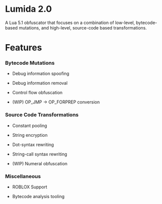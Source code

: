 # **Lumida 2.0**


A Lua 5.1 obfuscator that focuses on a combination of low-level, bytecode-based mutations, and high-level, source-code based transformations.


# Features

### Bytecode Mutations


* Debug information spoofing


* Debug information removal


* Control flow obfuscation


* (WIP) OP_JMP -> OP_FORPREP conversion


### Source Code Transformations


* Constant pooling


* String encryption


* Dot-syntax rewriting


* String-call syntax rewriting


* (WIP) Numeral obfuscation


### Miscellaneous


* ROBLOX Support


* Bytecode analysis tooling
